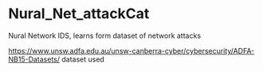 # Nural_Net_attackCat
Nural Network IDS, learns form dataset of network attacks 

https://www.unsw.adfa.edu.au/unsw-canberra-cyber/cybersecurity/ADFA-NB15-Datasets/ 
dataset used 
